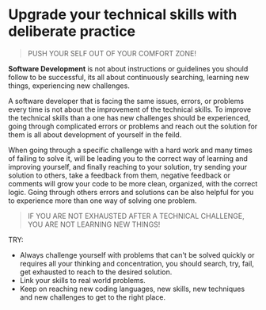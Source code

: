 # Upgrade your technical skills with deliberate practice

> PUSH YOUR SELF OUT OF YOUR COMFORT ZONE!

**Software Development** is not about instructions or guidelines you should follow to be successful, its all about continuously searching, learning new things, experiencing new challenges.

A software developer that is facing the same issues, errors, or problems every time is not about the improvement of the technical skills. To improve the technical skills than a one has new challenges should be experienced, going through complicated errors or problems and reach out the solution for them is all about development of yourself in the feild.

When going through a specific challenge with a hard work and many times of failing to solve it, will be leading you to the correct way of learning and improving yourself, and finally reaching to your solution, try sending your solution to others, take a feedback from them, negative feedback or comments will grow your code to be more clean, organized, with the correct logic. Going through others errors and solutions can be also helpful for you to experience more than one way of solving one problem.

> IF YOU ARE NOT EXHAUSTED AFTER A TECHNICAL CHALLENGE, YOU ARE NOT LEARNING NEW THINGS!

TRY: 
- Always challenge yourself with problems that can't be solved quickly or requires all your thinking and concentration, you should search, try, fail, get exhausted to reach to the desired solution.
- Link your skills to real world problems.
- Keep on reaching new coding languages, new skills, new techniques and new challenges to get to the right place.